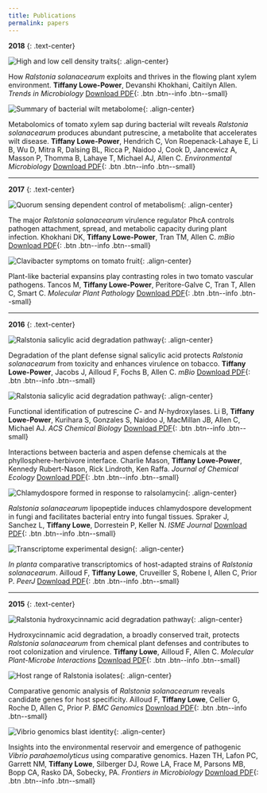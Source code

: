 ```yaml
---
title: Publications
permalink: papers
---
```


**2018**
{: .text-center}


![High and low cell density traits](/assets/papers/pub_ralstonia_trends_review_flow.png){: .align-center}

How *Ralstonia solanacearum* exploits and thrives in the flowing plant xylem environment. **Tiffany Lowe-Power**, Devanshi Khokhani, Caitilyn Allen. *Trends in Microbiology* [Download PDF](/assets/papers/pub_ralstonia_trends_review_flow.pdf){: .btn .btn--info .btn--small}




![Summary of bacterial wilt metabolome](/assets/papers/pub_xylem_metabo_put.png){: .align-center}

Metabolomics of tomato xylem sap during bacterial wilt reveals *Ralstonia solanacearum* produces abundant putrescine, a metabolite that accelerates wilt disease.
**Tiffany Lowe-Power**, Hendrich C, Von Roepenack-Lahaye E, Li B, Wu D, Mitra R, Dalsing BL, Ricca P, Naidoo J, Cook D, Jancewicz A, Masson P, Thomma B, Lahaye T, Michael AJ, Allen C. *Environmental Microbiology* [Download PDF](/assets/papers/pub_xylem_metabo_put.pdf){: .btn .btn--info .btn--small}


---
**2017**
{: .text-center}

![Quorum sensing dependent control of metabolism](/assets/papers/pub_phcA_transcriptome.png){: .align-center}

The major *Ralstonia solanacearum* virulence regulator PhcA controls pathogen attachment, spread, and metabolic capacity during plant infection.
Khokhani DK, **Tiffany Lowe-Power**, Tran TM, Allen C. *mBio* [Download PDF](/assets/papers/pub_phcA_transcriptome.pdf){: .btn .btn--info .btn--small}




![Clavibacter symptoms on tomato fruit](/assets/papers/pub_clavi_ralsto_expansins.png){: .align-center}

Plant-like bacterial expansins play contrasting roles in two tomato vascular pathogens.
Tancos M, **Tiffany Lowe-Power**, Peritore-Galve C, Tran T, Allen C, Smart C. *Molecular Plant Pathology* [Download PDF](/assets/papers/pub_clavi_ralsto_expansins.pdf){: .btn .btn--info .btn--small}

---

**2016**
{: .text-center}

![Ralstonia salicylic acid degradation pathway](/assets/papers/pub_ralstonia_salicylic_deg.png){: .align-center}

Degradation of the plant defense signal salicylic acid protects *Ralstonia solanacearum* from toxicity and enhances virulence on tobacco.
**Tiffany Lowe-Power**, Jacobs J, Ailloud F, Fochs B, Allen C. *mBio* [Download PDF](/assets/papers/pub_ralstonia_salicylic_deg.pdf){: .btn .btn--info .btn--small}




![Ralstonia salicylic acid degradation pathway](/assets/papers/pub_hydroxy_putrescine.png){: .align-center}

Functional identification of putrescine *C*- and *N*-hydroxylases.
Li B, **Tiffany Lowe-Power**, Kurihara S, Gonzales S, Naidoo J, MacMillan JB, Allen C, Michael AJ. *ACS Chemical Biology* [Download PDF](/assets/papers/pub_hydroxy_putrescine.pdf){: .btn .btn--info .btn--small}


Interactions between bacteria and aspen defense chemicals at the phyllosphere-herbivore interface.
Charlie Mason, **Tiffany Lowe-Power**, Kennedy Rubert-Nason, Rick Lindroth, Ken Raffa. *Journal of Chemical Ecology* [Download PDF](/assets/papers/pub_aspen_beetles_phenolics.pdf){: .btn .btn--info .btn--small}


![Chlamydospore formed in response to ralsolamycin](/assets/papers/pub_ralsolamycin_chlamydospores.png){: .align-center}

*Ralstonia solanacearum* lipopeptide induces chlamydospore development in fungi and facilitates bacterial entry into fungal tissues.
Spraker J, Sanchez L, **Tiffany Lowe**, Dorrestein P, Keller N. *ISME Journal* [Download PDF](/assets/papers/pub_ralsolamycin_chlamydospores.pdf){: .btn .btn--info .btn--small}



![Transcriptome experimental design](/assets/papers/pub_ralsto_banana_moko_transcriptome.png){: .align-center}

*In planta* comparative transcriptomics of host-adapted strains of *Ralstonia solanacearum*.
Ailloud F, **Tiffany Lowe**, Cruveiller S, Robene I, Allen C, Prior P. *PeerJ* [Download PDF](/assets/papers/pub_ralsto_banana_moko_transcriptome.pdf){: .btn .btn--info .btn--small}

---
**2015**
{: .text-center}

![Ralstonia hydroxycinnamic acid degradation pathway](/assets/papers/pub_ralstonia_hca_degradation.png){: .align-center}

Hydroxycinnamic acid degradation, a broadly conserved trait, protects *Ralstonia solanacearum* from chemical plant defenses and contributes to root colonization and virulence.
**Tiffany Lowe**, Ailloud F, Allen C. *Molecular Plant-Microbe Interactions* [Download PDF](/assets/papers/pub_ralstonia_hca_degradation.pdf){: .btn .btn--info .btn--small}




![Host range of Ralstonia isolates](/assets/papers/pub_ralsto_banana_moko_genomics.gif){: .align-center}

Comparative genomic analysis of *Ralstonia solanacearum* reveals candidate genes for host specificity.
Ailloud F, **Tiffany Lowe**, Cellier G, Roche D, Allen C, Prior P. *BMC Genomics* [Download PDF](/assets/papers/pub_ralsto_banana_moko_genomics.pdf){: .btn .btn--info .btn--small}



![Vibrio genomics blast identity](/assets/papers/pub_vibriopara_genomics.jpg){: .align-center}

Insights into the environmental reservoir and emergence of pathogenic *Vibrio parahaemolyticus* using comparative genomics.
Hazen TH, Lafon PC, Garrett NM, **Tiffany Lowe**, Silberger DJ, Rowe LA, Frace M, Parsons MB, Bopp CA, Rasko DA, Sobecky, PA. *Frontiers in Microbiology* [Download PDF](/assets/papers/pub_vibriopara_genomics.pdf){: .btn .btn--info .btn--small}
